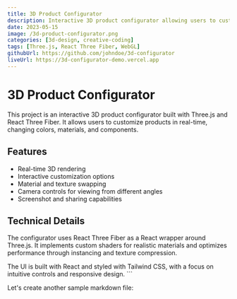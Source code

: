 ```yaml
---
title: 3D Product Configurator
description: Interactive 3D product configurator allowing users to customize products in real-time.
date: 2023-05-15
image: /3d-product-configurator.png
categories: [3d-design, creative-coding]
tags: [Three.js, React Three Fiber, WebGL]
githubUrl: https://github.com/johndoe/3d-configurator
liveUrl: https://3d-configurator-demo.vercel.app
---
```


# 3D Product Configurator

This project is an interactive 3D product configurator built with Three.js and React Three Fiber. It allows users to customize products in real-time, changing colors, materials, and components.

## Features

- Real-time 3D rendering
- Interactive customization options
- Material and texture swapping
- Camera controls for viewing from different angles
- Screenshot and sharing capabilities

## Technical Details

The configurator uses React Three Fiber as a React wrapper around Three.js. It implements custom shaders for realistic materials and optimizes performance through instancing and texture compression.

The UI is built with React and styled with Tailwind CSS, with a focus on intuitive controls and responsive design.
\`\`\`

Let's create another sample markdown file:
